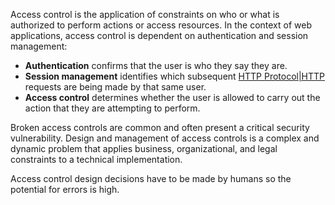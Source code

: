 Access control is the application of constraints on who or what is authorized to perform actions or access resources. In the context of web applications, access control is dependent on authentication and session management:

- **Authentication** confirms that the user is who they say they are.
- **Session management** identifies which subsequent [HTTP Protocol|HTTP]() requests are being made by that same user.
- **Access control** determines whether the user is allowed to carry out the action that they are attempting to perform.

Broken access controls are common and often present a critical security vulnerability. Design and management of access controls is a complex and dynamic problem that applies business, organizational, and legal constraints to a technical implementation. 

Access control design decisions have to be made by humans so the potential for errors is high.